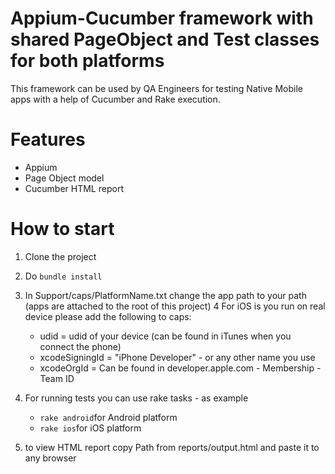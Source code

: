 # Appium-Cucumber framework with shared PageObject and Test classes for both platforms
This framework can be used by QA Engineers for testing Native Mobile apps with a help of Cucumber and Rake execution.


# Features
 - Appium
 - Page Object model
 - Cucumber HTML report

# How to start 
 1. Clone the project
 2. Do ```bundle install```
 3. In Support/caps/PlatformName.txt change the app path to your path (apps are attached to the root of this project)
 4 For iOS is you run on real device please add the following to caps:
    - udid = udid of your device (can be found in iTunes when you connect the phone)
    - xcodeSigningId = "iPhone Developer" - or any other name you use
    - xcodeOrgId = Can be found in developer.apple.com - Membership - Team ID

 5. For running tests you can use rake tasks - as example
    - ```rake android```for Android platform
    - ```rake ios```for iOS platform
 
 6. to view HTML report copy Path from reports/output.html and paste it to any browser

